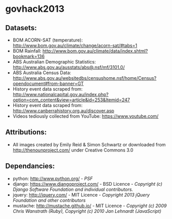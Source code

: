 govhack2013
===========

Datasets:
---
- BOM ACORN-SAT (temperature): http://www.bom.gov.au/climate/change/acorn-sat/#tabs=1
- BOM Rainfall: http://www.bom.gov.au/climate/data/index.shtml?bookmark=136
- ABS Australian Demographic Statistics: http://www.abs.gov.au/ausstats/abs@.nsf/mf/3101.0/
- ABS Australia Census Data: http://www.abs.gov.au/websitedbs/censushome.nsf/home/Census?opendocument#from-banner=GT
- History event data scraped from: http://www.nationalcapital.gov.au/index.php?option=com_content&view=article&id=253&Itemid=247
- History event data scraped from: http://www.canberrahistory.org.au/discover.asp
- Videos tediously collected from YouTube: https://www.youtube.com/

Attributions:
---
- All images created by Emily Reid & Simon Schwartz or downloaded from http://thenounproject.com/ under Creative Commons 3.0

Dependancies:
---
- python: http://www.python.org/ - *PSF*
- django: https://www.djangoproject.com/ - BSD Licence - *Copyright (c) Django Software Foundation and individual contributors.*
- jquery: http://jquery.com/ - MIT Licence - *Copyright 2013 jQuery Foundation and other contributors*
- mustache: http://mustache.github.io/ - MIT Licence - *Copyright (c) 2009 Chris Wanstrath (Ruby), Copyright (c) 2010 Jan Lehnardt (JavaScript)*
